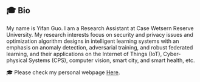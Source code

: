 ## 🎓 Bio

My name is Yifan Guo. I am a Research Assistant at Case Wetsern Reserve University. My research interests focus on security and privacy issues and optimization algorithm designs in intelligent learning systems with an emphasis on anomaly detection, adversarial training, and robust federated learning, and their applications on the Internet of Things (IoT), Cyber-physical Systems (CPS), computer vision, smart city, and smart health, etc.

🎓 Please check my personal webpage [Here](https://yifan-guo.netlify.app).
